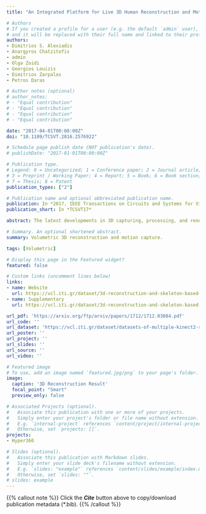 ```yaml
---
title: "An Integrated Platform for Live 3D Human Reconstruction and Motion Capturing"

# Authors
# If you created a profile for a user (e.g. the default `admin` user), write the username (folder name) here 
# and it will be replaced with their full name and linked to their profile.
authors:
- Dimitrios S. Alexiadis
- Anargyros Chatzitofis
- admin
- Olga Zoidi
- Georgios Louizis
- Dimitrios Zarpalas
- Petros Daras

# Author notes (optional)
# author_notes:
# - "Equal contribution"
# - "Equal contribution"
# - "Equal contribution"
# - "Equal contribution"

date: "2017-04-01T00:00:00Z"
doi: "10.1109/TCSVT.2016.2576922"

# Schedule page publish date (NOT publication's date).
# publishDate: "2017-01-01T00:00:00Z"

# Publication type.
# Legend: 0 = Uncategorized; 1 = Conference paper; 2 = Journal article;
# 3 = Preprint / Working Paper; 4 = Report; 5 = Book; 6 = Book section;
# 7 = Thesis; 8 = Patent
publication_types: ["2"]

# Publication name and optional abbreviated publication name.
publication: In *2017, IEEE Transactions on Circuits and Systems for Video Technology*
publication_short: In *TCSVT17*

abstract: The latest developments in 3D capturing, processing, and rendering provide means to unlock novel 3D application pathways. The main elements of an integrated platform, which target tele-immersion and future 3D applications, are described in this paper, addressing the tasks of real-time capturing, robust 3D human shape/appearance reconstruction, and skeleton-based motion tracking. More specifically, initially, the details of a multiple RGB-depth (RGB-D) capturing system are given, along with a novel sensors' calibration method. A robust, fast reconstruction method from multiple RGB-D streams is then proposed, based on an enhanced variation of the volumetric Fourier transform-based method, parallelized on the Graphics Processing Unit, and accompanied with an appropriate texture-mapping algorithm. On top of that, given the lack of relevant objective evaluation methods, a novel framework is proposed for the quantitative evaluation of real-time 3D reconstruction systems. Finally, a generic, multiple depth stream-based method for accurate real-time human skeleton tracking is proposed. Detailed experimental results with multi-Kinect2 data sets verify the validity of our arguments and the effectiveness of the proposed system and methodologies.

# Summary. An optional shortened abstract.
summary: Volumetric 3D reconstruction and motion capture.

tags: [Volumetric]

# Display this page in the Featured widget?
featured: false

# Custom links (uncomment lines below)
links:
- name: Website
  url: https://vcl.iti.gr/dataset/3d-reconstruction-and-skeleton-based-motion-tracking/
- name: Supplementary
  url: https://vcl.iti.gr/dataset/3d-reconstruction-and-skeleton-based-motion-tracking/

url_pdf: 'https://arxiv.org/ftp/arxiv/papers/1712/1712.03084.pdf'
url_code: ''
url_dataset: 'https://vcl.iti.gr/dataset/datasets-of-multiple-kinect2-rgb-d-streams-and-skeleton-tracking/'
url_poster: ''
url_project: ''
url_slides: ''
url_source: ''
url_video: ''

# Featured image
# To use, add an image named `featured.jpg/png` to your page's folder. 
image:
  caption: '3D Reconstruction Result'
  focal_point: "Smart"
  preview_only: false

# Associated Projects (optional).
#   Associate this publication with one or more of your projects.
#   Simply enter your project's folder or file name without extension.
#   E.g. `internal-project` references `content/project/internal-project/index.md`.
#   Otherwise, set `projects: []`.
projects:
- Hyper360

# Slides (optional).
#   Associate this publication with Markdown slides.
#   Simply enter your slide deck's filename without extension.
#   E.g. `slides: "example"` references `content/slides/example/index.md`.
#   Otherwise, set `slides: ""`.
# slides: example
---
```


{{% callout note %}}
Click the ***Cite*** button above to copy/download publication metadata (*.bib).
{{% /callout %}}

<!-- 
{{% callout note %}}
Create your slides in Markdown - click the *Slides* button to check out the example.
{{% /callout %}}

Supplementary notes can be added here, including [code, math, and images](https://wowchemy.com/docs/writing-markdown-latex/). 
-->
